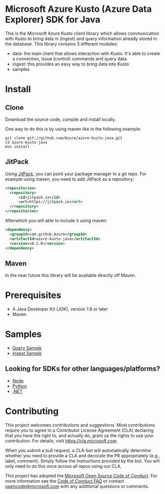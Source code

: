 # Microsoft Azure Kusto (Azure Data Explorer) SDK for Java

This is the Microsoft Azure Kusto client library which allows communication with Kusto to bring data in (ingest) and query information already stored in the database.
This library contains 3 different modules:
- data: the main client that allows interaction with Kusto. It's able to create a connection, issue (control) commands and query data.
- ingest: this provides an easy way to bring data into Kusto
- samples 

# Install


## Clone
Download the source code, compile and install locally.

One way to do this is by using maven like in the following example:
```
git clone git://github.com/Azure/azure-kusto-java.git
cd azure-kusto-java
mvn install
```
## JitPack
Using [JitPack](https://jitpack.io/), you can point your package manager to a git repo.
For example using maven, you need to add JitPack as a repository:

```xml
<repositories>
  <repository>
      <id>jitpack.io</id>
      <url>https://jitpack.io</url>
  </repository>
</repositories>
```

Afterwhich you will able to include it using maven:

```xml
<dependency>
  <groupId>com.github.Azure</groupId>
  <artifactId>azure-kusto-java</artifactId>
  <version>v0.2.0</version>
</dependency>
```

## Maven

In the near future this library will be available directly off Maven.

# Prerequisites

- A Java Developer Kit (JDK), version 1.8 or later
- Maven

# Samples

- [Query Sample](https://github.com/Azure/azure-kusto-java/blob/master/samples/src/main/java/Query.java)
- [Ingest Sample](https://github.com/Azure/azure-kusto-java/blob/master/samples/src/main/java/FileIngestion.java)

## Looking for SDKs for other languages/platforms?
- [Node](https://github.com/azure/azure-kusto-node)
- [Python](https://github.com/azure/azure-kusto-python)
- [.NET](https://docs.microsoft.com/en-us/azure/kusto/api/netfx/about-the-sdk)

# Contributing

This project welcomes contributions and suggestions.  Most contributions require you to agree to a
Contributor License Agreement (CLA) declaring that you have the right to, and actually do, grant us
the rights to use your contribution. For details, visit https://cla.microsoft.com.

When you submit a pull request, a CLA-bot will automatically determine whether you need to provide
a CLA and decorate the PR appropriately (e.g., label, comment). Simply follow the instructions
provided by the bot. You will only need to do this once across all repos using our CLA.

This project has adopted the [Microsoft Open Source Code of Conduct](https://opensource.microsoft.com/codeofconduct/).
For more information see the [Code of Conduct FAQ](https://opensource.microsoft.com/codeofconduct/faq/) or
contact [opencode@microsoft.com](mailto:opencode@microsoft.com) with any additional questions or comments.
